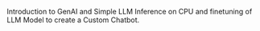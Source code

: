 Introduction to GenAI and Simple LLM Inference on CPU and finetuning of LLM Model to create a Custom Chatbot.
